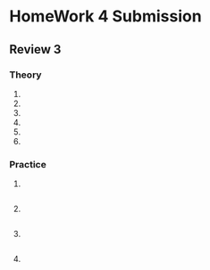 # HomeWork 4 Submission

## 

## Review 3

### Theory
1.
2.
3.
4.
5.
6.
### Practice
1.
```python
```
2.
```python
```
3.
```python
```
4.
```python
```